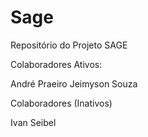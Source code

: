 Sage
====

Repositório do Projeto SAGE

Colaboradores Ativos:

André Praeiro
Jeimyson Souza

Colaboradores (Inativos)

Ivan Seibel

